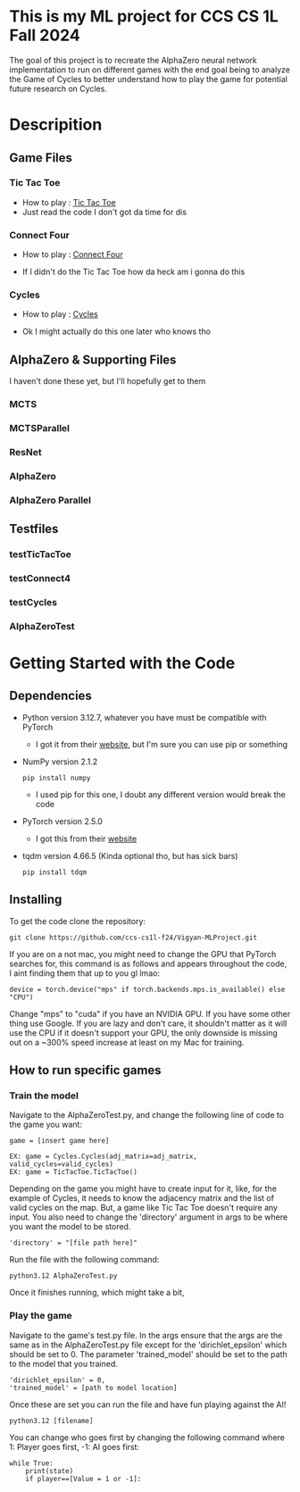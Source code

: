 # This is my ML project for CCS CS 1L Fall 2024
The goal of this project is to recreate the AlphaZero neural network implementation to run on different games with the end goal being to analyze the Game of Cycles to better understand how to play the game for potential future research on Cycles.

# Descripition

## Game Files

### Tic Tac Toe
- How to play : [Tic Tac Toe](https://en.wikipedia.org/wiki/Tic-tac-toe)
- Just read the code I don't got da time for dis

### Connect Four
- How to play : [Connect Four](https://en.wikipedia.org/wiki/Connect_Four)

- If I didn't do the Tic Tac Toe how da heck am i gonna do this

### Cycles
- How to play : [Cycles](https://arxiv.org/abs/2004.00776)

- Ok I might actually do this one later who knows tho

## AlphaZero & Supporting Files
I haven't done these yet, but I'll hopefully get to them
### MCTS

### MCTSParallel

### ResNet

### AlphaZero

### AlphaZero Parallel

## Testfiles

### testTicTacToe

### testConnect4

### testCycles

### AlphaZeroTest

# Getting Started with the Code

## Dependencies

- Python version 3.12.7, whatever you have must be compatible with PyTorch
    - I got it from their [website](https://www.python.org/downloads/), but I'm sure you can use pip or something
- NumPy version 2.1.2
  ```
  pip install numpy
  ```
    - I used pip for this one, I doubt any different version would break the code

- PyTorch version 2.5.0
    - I got this from their [website](https://pytorch.org/get-started/locally/)
- tqdm version 4.66.5 (Kinda optional tho, but has sick bars)
    ```
    pip install tdqm
    ```

## Installing
To get the code clone the repository:
```
git clone https://github.com/ccs-cs1l-f24/Vigyan-MLProject.git
```

If you are on a not mac, you might need to change the GPU that PyTorch searches for, this command is as follows and appears throughout the code, I aint finding them that up to you gl lmao:
```
device = torch.device("mps" if torch.backends.mps.is_available() else "CPU")
```

Change "mps" to "cuda" if you have an NVIDIA GPU. If you have some other thing use Google. If you are lazy and don't care, it shouldn't matter as it will use the CPU if it doesn't support your GPU, the only downside is missing out on a ~300% speed increase at least on my Mac for training.
## How to run specific games

### Train the model
Navigate to the AlphaZeroTest.py, and change the following line of code to the game you want:
```
game = [insert game here]
```
```
EX: game = Cycles.Cycles(adj_matrix=adj_matrix, valid_cycles=valid_cycles)
EX: game = TicTacToe.TicTacToe()
```

Depending on the game you might have to create input for it, like, for the example of Cycles, it needs to know the adjacency matrix and the list of valid cycles on the map. But, a game like Tic Tac Toe doesn't require any input.
You also need to change the 'directory' argument in args to be where you want the model to be stored.
```
'directory' = "[file path here]"
```

Run the file with the following command:
```
python3.12 AlphaZeroTest.py
```

Once it finishes running, which might take a bit, 
### Play the game
Navigate to the game's test.py file. In the args ensure that the args are the same as in the AlphaZeroTest.py file except for the 'dirichlet_epsilon' which should be set to 0. The parameter 'trained_model' should be set to the path to the model that you trained.
```
'dirichlet_epsilon' = 0,
'trained_model' = [path to model location]
```
Once these are set you can run the file and have fun playing against the AI!
```
python3.12 [filename]
```

You can change who goes first by changing the following command where 1: Player goes first, -1: AI goes first:
```
while True:
    print(state)
    if player==[Value = 1 or -1]:
```
